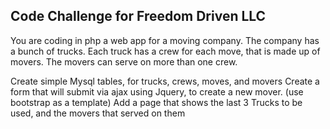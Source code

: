 ## Code Challenge for Freedom Driven LLC

You are coding in php a web app for a moving company.  The company has a bunch of trucks.
Each truck has a crew for each move, that is made up of movers.  The movers can serve on more than one crew.

Create simple Mysql tables, for trucks, crews, moves, and movers
Create a form that will submit via ajax using Jquery, to create a new mover. (use bootstrap as a template)
Add a page that shows the last 3 Trucks to be used, and the movers that served on them